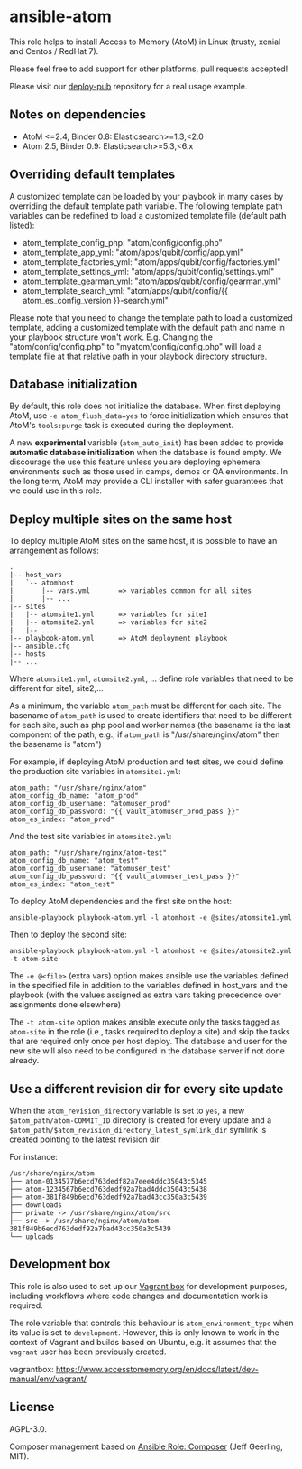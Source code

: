 # ansible-atom

This role helps to install Access to Memory (AtoM) in Linux (trusty, xenial and Centos / RedHat 7).

Please feel free to add support for other platforms, pull requests accepted!

Please visit our [deploy-pub](https://github.com/artefactual/deploy-pub/tree/master/playbooks/atom) repository for a real usage example.

## Notes on dependencies

- AtoM <=2.4, Binder 0.8: Elasticsearch>=1.3,<2.0
-   Atom 2.5, Binder 0.9: Elasticsearch>=5.3,<6.x

## Overriding default templates

A customized template can be loaded by your playbook in many cases by overriding
the default template path variable.  The following template path variables can
be redefined to load a customized template file (default path listed):

- atom_template_config_php: "atom/config/config.php"
- atom_template_app_yml: "atom/apps/qubit/config/app.yml"
- atom_template_factories_yml: "atom/apps/qubit/config/factories.yml"
- atom_template_settings_yml: "atom/apps/qubit/config/settings.yml"
- atom_template_gearman_yml: "atom/apps/qubit/config/gearman.yml"
- atom_template_search_yml: "atom/apps/qubit/config/{{ atom_es_config_version }}-search.yml"

Please note that you need to change the template path to load a customized
template, adding a customized template with the default path and name in your
playbook structure won't work.  E.g. Changing the "atom/config/config.php"
to "myatom/config/config.php" will load a template file at that relative
path in your playbook directory structure.

## Database initialization

By default, this role does not initialize the database. When first deploying
AtoM, use `-e atom_flush_data=yes` to force initialization which ensures that
AtoM's `tools:purge` task is executed during the deployment.

A new **experimental** variable (`atom_auto_init`) has been added to provide
**automatic database initialization** when the database is found empty. We
discourage the use this feature unless you are deploying ephemeral environments
such as those used in camps, demos or QA environments. In the long term, AtoM
may provide a CLI installer with safer guarantees that we could use in this
role.

## Deploy multiple sites on the same host

To deploy multiple AtoM sites on the same host, it is possible to have
an arrangement as follows:

```
.
|-- host_vars
|   `-- atomhost
|       |-- vars.yml       => variables common for all sites
|       |-- ...
|-- sites
|   |-- atomsite1.yml      => variables for site1
|   |-- atomsite2.yml      => variables for site2
|   |-- ...
|-- playbook-atom.yml      => AtoM deployment playbook
|-- ansible.cfg
|-- hosts
|-- ...
```

Where `atomsite1.yml`, `atomsite2.yml`, ... define role variables that
need to be different for site1, site2,...

As a minimum, the variable `atom_path` must be different for each site.
The basename of `atom_path` is used to create identifiers that need to be
different for each site, such as php pool and worker names (the basename
is the last component of the path, e.g., if `atom_path` is
"/usr/share/nginx/atom" then the basename is "atom")

For example, if deploying AtoM production and test sites, we could
define the production site variables in `atomsite1.yml`:

```
atom_path: "/usr/share/nginx/atom"
atom_config_db_name: "atom_prod"
atom_config_db_username: "atomuser_prod"
atom_config_db_password: "{{ vault_atomuser_prod_pass }}"
atom_es_index: "atom_prod"
```

And the test site variables in `atomsite2.yml`:

```
atom_path: "/usr/share/nginx/atom-test"
atom_config_db_name: "atom_test"
atom_config_db_username: "atomuser_test"
atom_config_db_password: "{{ vault_atomuser_test_pass }}"
atom_es_index: "atom_test"
```

To deploy AtoM dependencies and the first site on the host:
```
ansible-playbook playbook-atom.yml -l atomhost -e @sites/atomsite1.yml
```

Then to deploy the second site:
```
ansible-playbook playbook-atom.yml -l atomhost -e @sites/atomsite2.yml -t atom-site
```

The `-e @<file>` (extra vars) option makes ansible use the variables defined in the
specified file in addition to the variables defined in host_vars and the playbook
(with the values assigned as extra vars taking precedence over assignments
done elsewhere)

The `-t atom-site` option makes ansible execute only the tasks tagged
as `atom-site` in the role (i.e., tasks required to deploy a site)
and skip the tasks that are required only once per host deploy. The
database and user for the new site will also need to be configured in
the database server if not done already.

## Use a different revision dir for every site update

When the `atom_revision_directory` variable is set to `yes`, a new
`$atom_path/atom-COMMIT_ID` directory is created for every update and a
`$atom_path/$atom_revision_directory_latest_symlink_dir` symlink is created
pointing to the latest revision dir.

For instance:

```
/usr/share/nginx/atom
├── atom-0134577b6ecd763dedf82a7eee4ddc35043c5345
├── atom-1234567b6ecd763dedf92a7bad4ddc35043c5438
├── atom-381f849b6ecd763dedf92a7bad43cc350a3c5439
├── downloads
├── private -> /usr/share/nginx/atom/src
├── src -> /usr/share/nginx/atom/atom-381f849b6ecd763dedf92a7bad43cc350a3c5439
└── uploads
```

## Development box

This role is also used to set up our [Vagrant box](vagrantbox) for development
purposes, including workflows where code changes and documentation work is
required.

The role variable that controls this behaviour is `atom_environment_type` when
its value is set to `development`. However, this is only known to work in the
context of Vagrant and builds based on Ubuntu, e.g. it assumes that the `vagrant`
user has been previously created.

vagrantbox: https://www.accesstomemory.org/en/docs/latest/dev-manual/env/vagrant/

## License

AGPL-3.0.

Composer management based on [Ansible Role: Composer] (Jeff Geerling, MIT).


[Ansible Role: Composer]: https://github.com/geerlingguy/ansible-role-composer
